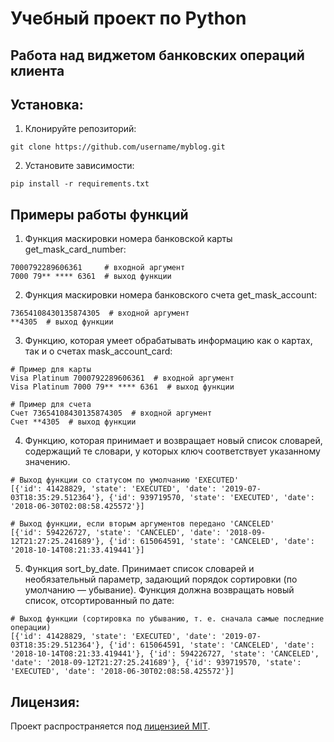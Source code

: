 # Учебный проект по Python

## Работа над виджетом банковских операций клиента

## Установка:

1. Клонируйте репозиторий:
```
git clone https://github.com/username/myblog.git
```

2. Установите зависимости:
```
pip install -r requirements.txt

```
## Примеры работы функций

1. Функция маскировки номера банковской карты get_mask_card_number:
```
7000792289606361     # входной аргумент
7000 79** **** 6361  # выход функции
```
2. Функция маскировки номера банковского счета get_mask_account:
```
73654108430135874305  # входной аргумент
**4305  # выход функции
```
3. Функцию, которая умеет обрабатывать информацию как о картах, 
так и о счетах mask_account_card:
```
# Пример для карты
Visa Platinum 7000792289606361  # входной аргумент
Visa Platinum 7000 79** **** 6361  # выход функции

# Пример для счета
Счет 73654108430135874305  # входной аргумент
Счет **4305  # выход функции
```
4. Функцию, которая принимает и возвращает новый список словарей, 
содержащий те словари, у которых ключ соответствует указанному значению.
```
# Выход функции со статусом по умолчанию 'EXECUTED'
[{'id': 41428829, 'state': 'EXECUTED', 'date': '2019-07-03T18:35:29.512364'}, {'id': 939719570, 'state': 'EXECUTED', 'date': '2018-06-30T02:08:58.425572'}]

# Выход функции, если вторым аргументов передано 'CANCELED'
[{'id': 594226727, 'state': 'CANCELED', 'date': '2018-09-12T21:27:25.241689'}, {'id': 615064591, 'state': 'CANCELED', 'date': '2018-10-14T08:21:33.419441'}]
```
5. Функция sort_by_date. Принимает список словарей и необязательный параметр, 
задающий порядок сортировки (по умолчанию — убывание). 
Функция должна возвращать новый список, отсортированный по дате:
```
# Выход функции (сортировка по убыванию, т. е. сначала самые последние операции)
[{'id': 41428829, 'state': 'EXECUTED', 'date': '2019-07-03T18:35:29.512364'}, {'id': 615064591, 'state': 'CANCELED', 'date': '2018-10-14T08:21:33.419441'}, {'id': 594226727, 'state': 'CANCELED', 'date': '2018-09-12T21:27:25.241689'}, {'id': 939719570, 'state': 'EXECUTED', 'date': '2018-06-30T02:08:58.425572'}]
```

## Лицензия:

Проект распространяется под [лицензией MIT](LICENSE).


